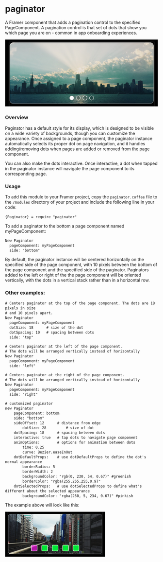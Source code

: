 # paginator
A Framer component that adds a pagination control to the specified PageComponent. A pagination control is that set of dots that show you which page you are on - common in app onboarding experiences.

![Paginator Image](/readme_images/paginator_example.png?raw=true "Paginator Image")

### Overview

Paginator has a default style for its display, which is designed to be visible on a wide variety of backgrounds, though you can customize the appearance. Once assigned to a page component, the paginator instance automatically selects its proper dot on page navigation, and it handles adding/removing dots when pages are added or removed from the page component.

You can also make the dots interactive. Once interactive, a dot when tapped in the paginator instance will navigate the page component to its corresponding page.

### Usage

To add this module to your Framer project, copy the `paginator.coffee` file to the `/modules` directory of your project and include the following line in your code:

`{Paginator} = require "paginator"`

To add a paginator to the bottom a page component named myPageComponent:
```
New Paginator
  pageComponent: myPageComponent
  side: "bottom"
```
By default, the paginator instance will be centered horizontally on the specified side of the page component, with 10 pixels between the bottom of the page component and the specified side of the paginator. Paginators added to the left or right of the the page component will be oriented vertically, with the dots in a vertical stack rather than in a horizontal row.

### Other examples:
```
# Centers paginator at the top of the page component. The dots are 18 pixels in size
# and 10 pixels apart.
New Paginator
  pageComponent: myPageComponent
  dotSize: 18      # size of the dot
  dotSpacing: 10   # spacing between dots
  side: "top" 
```
```
# Centers paginator at the left of the page component. 
# The dots will be arranged vertically instead of horizontally
New Paginator
  pageComponent: myPageComponent
  side: "left"
```
```
# Centers paginator at the right of the page component. 
# The dots will be arranged vertically instead of horizontally
New Paginator
  pageComponent: myPageComponent
  side: "right"
```
```
# customized paginator
new Paginator
	pageComponent: bottom
	side: "bottom"
	sideOffset: 12      # distance from edge
        dotSize: 28         # size of dot
	dotSpacing: 18      # spacing between dots
	interactive: true   # tap dots to navigate page component
	animOptions:        # options for animation between dots
		time: 0.25
		curve: Bezier.easeInOut
	dotDefaultProps:    # use dotDefaultProps to define the dot's normal appearance
		borderRadius: 5
		borderWidth: 2
		backgroundColor: "rgb(0, 230, 54, 0.67)" #greenish
		borderColor: "rgba(255,255,255,0.9)"
	dotSelectedProps:   # use dotSelectedProps to define what's different about the selected appearance	
		backgroundColor: "rgba(250, 5, 234, 0.67)" #pinkish
  ```
  The example above will look like this:
  
  ![Custom Image](/readme_images/custom_example.png?raw=true "Custom Image")
